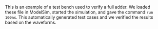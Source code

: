 This is an example of a test bench used to verify a full adder. We loaded these file in ModelSim, started the simulation, and gave the command `run 100ns`. This automatically generated test cases and we verified the results based on the waveforms.
